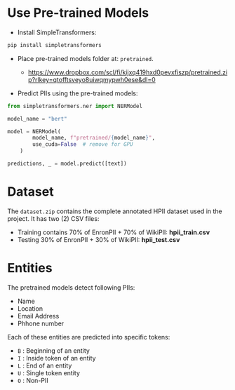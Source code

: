 # Use Pre-trained Models

- Install SimpleTransformers:
```bash
pip install simpletransformers
```

- Place pre-trained models folder at: `pretrained`.
  - https://www.dropbox.com/scl/fi/kijxq419hxd0pevxfiszp/pretrained.zip?rlkey=qtofftsveyo8uiwqmypwh0ese&dl=0

- Predict PIIs using the pre-trained models:
```python
from simpletransformers.ner import NERModel

model_name = "bert"

model = NERModel(
        model_name, f"pretrained/{model_name}",
        use_cuda=False  # remove for GPU
    )

predictions, _ = model.predict([text])
```

# Dataset

The `dataset.zip` contains the complete annotated HPII dataset used in the project.
It has two (2) CSV files:
- Training contains 70% of EnronPII + 70% of WikiPII: **hpii_train.csv**
- Testing 30% of EnronPII + 30% of WikiPII: **hpii_test.csv**

# Entities

The pretrained models detect following PIIs:
- Name
- Location
- Email Address
- Phhone number

Each of these entities are predicted into specific tokens:
- `B` : Beginning of an entity
- `I` : Inside token of an entity
- `L` : End of an entity
- `U` : Single token entity
- `O` : Non-PII

